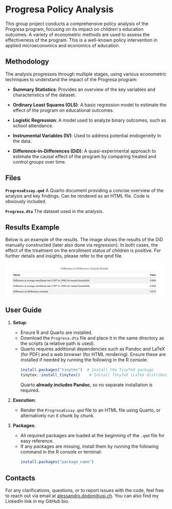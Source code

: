 # Progresa Policy Analysis  

This group project conducts a comprehensive policy analysis of the Progresa program, focusing on its impact on children's education outcomes. A variety of econometric methods are used to assess the effectiveness of the program. This is a well-known policy intervention in applied microeconomics and economics of education.

## Methodology

The analysis progresses through multiple stages, using various econometric techniques to understand the impact of the Progresa program:

- **Summary Statistics**: Provides an overview of the key variables and characteristics of the dataset.

- **Ordinary Least Squares (OLS)**: A basic regression model to estimate the effect of the program on educational outcomes.

- **Logistic Regression**: A model used to analyze binary outcomes, such as school attendance.

- **Instrumental Variables (IV)**: Used to address potential endogeneity in the data.

- **Difference-in-Differences (DiD)**: A quasi-experimental approach to estimate the causal effect of the program by comparing treated and control groups over time.

## Files

**`ProgresaEssay.qmd`** A Quarto document providing a concise overview of the analysis and key findings. Can be rendered as an HTML file. Code is obviously included.

**`Progresa.dta`** The dataset used in the analysis.

## Results Example

Below is an example of the results. The image shows the results of the DiD manually constructed (later also done via regression). In both cases, the effect of the treatment on the enrollment status of children is positive. For further details and insights, please refer to the qmd file.

![DiD](DiD.png)

## User Guide

1. **Setup**:
   - Ensure R and Quarto are installed.
   - Download the `Progresa.dta` file and place it in the same directory as the scripts (a relative path is used).
   - Quarto requires additional dependencies such as Pandoc and LaTeX (for PDF) and a web browser (for HTML rendering). Ensure these are installed if needed by running the following in the R console:
     ```r
     install.packages("tinytex")  # Install the TinyTeX package
     tinytex::install_tinytex()    # Install TinyTeX (LaTeX distribution)
     ```
     Quarto **already includes Pandoc**, so no separate installation is required.

2. **Execution**:
   - Render the `ProgresaEssay.qmd` file to an HTML file using Quarto, or alternatively run it chunk by chunk.

3. **Packages**:
   - All required packages are loaded at the beginning of the `.qmd` file for easy reference.
   - If any packages are missing, install them by running the following command in the R console or terminal:
     ```r
     install.packages("package_name")
     ```
     
## Contacts
For any clarifications, questions, or to report issues with the code, feel free to reach out via email at alessandro.dodon@usi.ch. You can also find my LinkedIn link in my GitHub bio.


